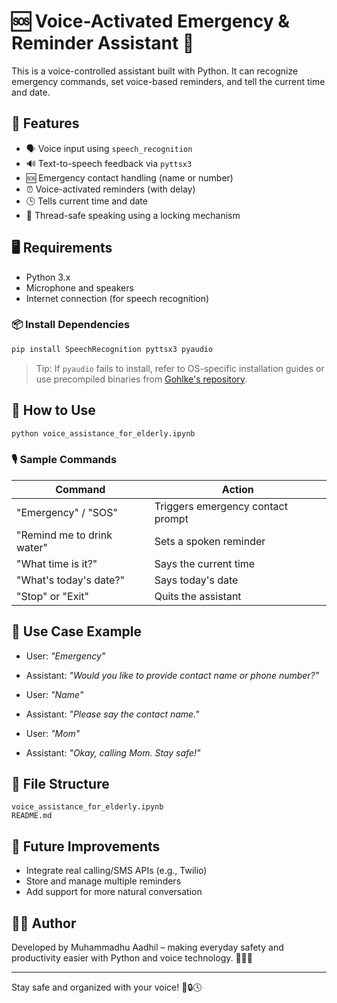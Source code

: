 
# 🆘 Voice-Activated Emergency & Reminder Assistant 🤖

This is a voice-controlled assistant built with Python. It can recognize emergency commands, set voice-based reminders, and tell the current time and date.

## 🧠 Features

- 🗣️ Voice input using `speech_recognition`
- 🔊 Text-to-speech feedback via `pyttsx3`
- 🆘 Emergency contact handling (name or number)
- ⏰ Voice-activated reminders (with delay)
- 🕒 Tells current time and date
- 🔐 Thread-safe speaking using a locking mechanism

## 🖥️ Requirements

- Python 3.x
- Microphone and speakers
- Internet connection (for speech recognition)

### 📦 Install Dependencies

```bash
pip install SpeechRecognition pyttsx3 pyaudio
```

> Tip: If `pyaudio` fails to install, refer to OS-specific installation guides or use precompiled binaries from [Gohlke's repository](https://www.lfd.uci.edu/~gohlke/pythonlibs/#pyaudio).

## 🚀 How to Use

```bash
python voice_assistance_for_elderly.ipynb
```

### 🎙️ Sample Commands

| Command | Action |
|--------|--------|
| "Emergency" / "SOS" | Triggers emergency contact prompt |
| "Remind me to drink water" | Sets a spoken reminder |
| "What time is it?" | Says the current time |
| "What's today's date?" | Says today's date |
| "Stop" or "Exit" | Quits the assistant |

## 🧪 Use Case Example

- User: *"Emergency"*
- Assistant: *"Would you like to provide contact name or phone number?"*

- User: *"Name"*
- Assistant: *"Please say the contact name."*

- User: *"Mom"*
- Assistant: *"Okay, calling Mom. Stay safe!"*

## 📂 File Structure

```
voice_assistance_for_elderly.ipynb
README.md
```

## 🔮 Future Improvements

- Integrate real calling/SMS APIs (e.g., Twilio)
- Store and manage multiple reminders
- Add support for more natural conversation

## 👨‍💻 Author

Developed by Muhammadhu Aadhil – making everyday safety and productivity easier with Python and voice technology. 🎤🧠📅

---

Stay safe and organized with your voice! 💬🔒🕓
